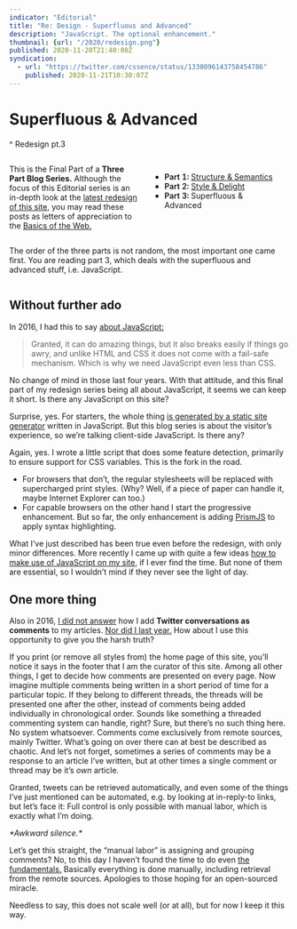 ```yaml
---
indicator: "Editorial"
title: "Re: Design - Superfluous and Advanced"
description: "JavaScript. The optional enhancement."
thumbnail: {url: "/2020/redesign.png"}
published: 2020-11-20T21:40:00Z
syndication:
  - url: "https://twitter.com/cssence/status/1330096143758454786"
    published: 2020-11-21T10:30:07Z
---
```


# Superfluous & Advanced
^ Redesign pt.3

<div class="passage"><style>
@media (min-width: 40em){.passage{display:grid;gap:0 1.75rem;grid-template-areas:'intro list' 'note note';grid-template-columns:1fr 1fr;align-items:start}}
.passage ol{counter-reset:part;list-style-type:square;grid-area:list;margin-top:.5rem;padding:1.25rem .875rem .5rem;border:1px solid var(--color-bg-subtle);border-radius:var(--border-radius)}
.passage li::before{counter-increment:part;content:"Part " counter(part) ": ";font-variant-numeric:lining-nums tabular-nums;font-weight:600}
.passage p{grid-area:note}
.passage style+p{grid-area:intro}
</style>

This is the Final Part of a <strong id="3-part-blog-series">Three Part Blog Series.</strong> Although the focus of this Editorial series is an in-depth look at the [latest redesign of this site](/2019/just-launch), you may read these posts as letters of appreciation to the [Basics of the Web.](/2016/webdesign-basics)

<ol aria-labelledby="3-part-blog-series">
<li><a href="/2020/redesign-structure-and-semantics">Structure &amp; Semantics</a></li>
<li><a href="/2020/redesign-style-and-delight">Style &amp; Delight</a></li>
<li>Superfluous &amp; Advanced</li>
</ol>

The order of the three parts is not random, the most important one came first. You are reading part 3, which deals with the superfluous and advanced stuff, i.e. JavaScript.

</div>

## Without further ado

In 2016, I had this to say [about JavaScript:](/2016/the-javascript-wars)

> Granted, it can do amazing things, but it also breaks easily if things go awry, and unlike HTML and CSS it does not come with a fail-safe mechanism. Which is why we need JavaScript even less than CSS.

No change of mind in those last four years. With that attitude, and this final part of my redesign series being all about JavaScript, it seems we can keep it short. Is there any JavaScript on this site?

Surprise, yes. For starters, the whole thing [is generated by a static site generator](/2017/metalsmith-io) written in JavaScript. But this blog series is about the visitor’s experience, so we’re talking client-side JavaScript. Is there any?

Again, yes. I wrote a little script that does some feature detection, primarily to ensure support for CSS variables. This is the fork in the road.

* For browsers that don’t, the regular stylesheets will be replaced with supercharged print styles. (Why? Well, if a piece of paper can handle it, maybe Internet Explorer can too.)
* For capable browsers on the other hand I start the progressive enhancement. But so far, the only enhancement is adding [PrismJS](https://prismjs.com/) to apply syntax highlighting.

What I’ve just described has been true even before the redesign, with only minor differences. More recently I came up with quite a few ideas [how to make use of JavaScript on my site,](/settings) if I ever find the time. But none of them are essential, so I wouldn’t mind if they never see the light of day.

## One more thing

Also in 2016, [I did not answer](/2016/twitter-comment-system) how I add **Twitter conversations as comments** to my articles. [Nor did I last year.](/2019/just-launch#comment-5) How about I use this opportunity to give you the harsh truth?

If you print (or remove all styles from) the home page of this site, you’ll notice it says in the footer that I am the curator of this site. Among all other things, I get to decide how comments are presented on every page. Now imagine multiple comments being written in a short period of time for a particular topic. If they belong to different threads, the threads will be presented one after the other, instead of comments being added individually in chronological order. Sounds like something a threaded commenting system can handle, right? Sure, but there’s no such thing here. No system whatsoever. Comments come exclusively from remote sources, mainly Twitter. What’s going on over there can at best be described as chaotic. And let’s not forget, sometimes a series of comments may be a response to an article I’ve written, but at other times a single comment or thread may be it’s _own_ article.

Granted, tweets can be retrieved automatically, and even some of the things I’ve just mentioned can be automated, e.g. by looking at in-reply-to links, but let’s face it: Full control is only possible with manual labor, which is exactly what I’m doing.

_\*Awkward silence.\*_

Let’s get this straight, the <q>manual labor</q> is assigning and grouping comments? No, to this day I haven’t found the time to do even [the fundamentals.](https://indieweb.org/Webmention) Basically everything is done manually, including retrieval from the remote sources. Apologies to those hoping for an open-sourced miracle.

Needless to say, this does not scale well (or at all), but for now I keep it this way.
